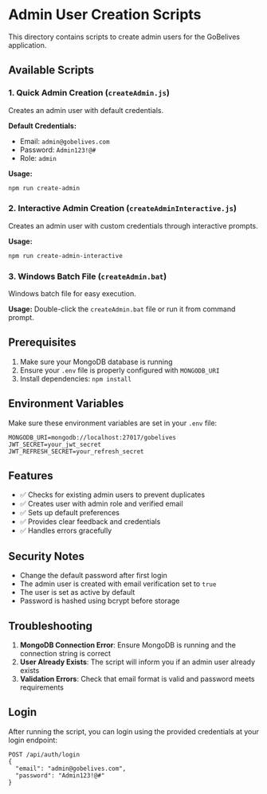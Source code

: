 # Admin User Creation Scripts

This directory contains scripts to create admin users for the GoBelives application.

## Available Scripts

### 1. Quick Admin Creation (`createAdmin.js`)

Creates an admin user with default credentials.

**Default Credentials:**

- Email: `admin@gobelives.com`
- Password: `Admin123!@#`
- Role: `admin`

**Usage:**

```bash
npm run create-admin
```

### 2. Interactive Admin Creation (`createAdminInteractive.js`)

Creates an admin user with custom credentials through interactive prompts.

**Usage:**

```bash
npm run create-admin-interactive
```

### 3. Windows Batch File (`createAdmin.bat`)

Windows batch file for easy execution.

**Usage:**
Double-click the `createAdmin.bat` file or run it from command prompt.

## Prerequisites

1. Make sure your MongoDB database is running
2. Ensure your `.env` file is properly configured with `MONGODB_URI`
3. Install dependencies: `npm install`

## Environment Variables

Make sure these environment variables are set in your `.env` file:

```env
MONGODB_URI=mongodb://localhost:27017/gobelives
JWT_SECRET=your_jwt_secret
JWT_REFRESH_SECRET=your_refresh_secret
```

## Features

- ✅ Checks for existing admin users to prevent duplicates
- ✅ Creates user with admin role and verified email
- ✅ Sets up default preferences
- ✅ Provides clear feedback and credentials
- ✅ Handles errors gracefully

## Security Notes

- Change the default password after first login
- The admin user is created with email verification set to `true`
- The user is set as active by default
- Password is hashed using bcrypt before storage

## Troubleshooting

1. **MongoDB Connection Error**: Ensure MongoDB is running and the connection string is correct
2. **User Already Exists**: The script will inform you if an admin user already exists
3. **Validation Errors**: Check that email format is valid and password meets requirements

## Login

After running the script, you can login using the provided credentials at your login endpoint:

```
POST /api/auth/login
{
  "email": "admin@gobelives.com",
  "password": "Admin123!@#"
}
```
